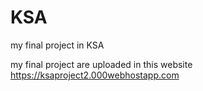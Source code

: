 # KSA
my final project in KSA

my final project are uploaded in this website
https://ksaproject2.000webhostapp.com
